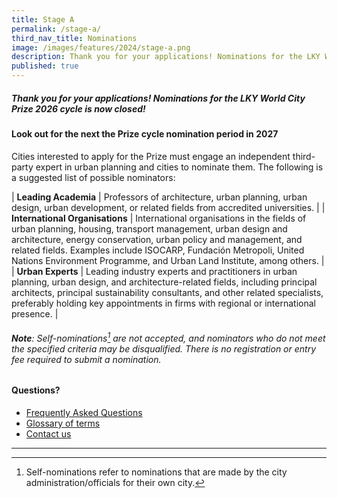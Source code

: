 ```yaml
---
title: Stage A
permalink: /stage-a/
third_nav_title: Nominations
image: /images/features/2024/stage-a.png
description: Thank you for your applications! Nominations for the LKY World City Prize 2026 cycle is now closed!
published: true
---
```


##### Thank you for your applications! Nominations for the LKY World City Prize 2026 cycle is now closed!

#### **Look out for the next the Prize cycle nomination period in 2027**

Cities interested to apply for the Prize must engage an independent third-party expert in urban planning and cities to nominate them. The following is a suggested list of possible nominators:

| **Leading Academia** | Professors of architecture, urban planning, urban design, urban development, or related fields from accredited universities.  |
| **International Organisations** | International organisations in the fields of urban planning, housing, transport management, urban design and architecture, energy conservation, urban policy and management, and related fields. Examples include ISOCARP, Fundación Metropoli, United Nations Environment Programme, and Urban Land Institute, among others. |
| **Urban Experts** | Leading industry experts and practitioners in urban planning, urban design, and architecture-related fields, including principal architects, principal sustainability consultants, and other related specialists, preferably holding key appointments in firms with regional or international presence. |

###### **Note**: Self-nominations[^1] are not accepted, and nominators who do not meet the specified criteria may be disqualified. There is no registration or entry fee required to submit a nomination.

#### **Questions?**

- [Frequently Asked Questions](/faq/) 
- [Glossary of terms](/glossary/)
- [Contact us](/feedback/)

---

[^1]: Self-nominations refer to nominations that are made by the city administration/officials for their own city.
